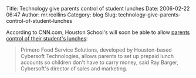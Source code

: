 Title: Technology give parents control of student lunches
Date: 2006-02-22 06:47
Author: mr.rcollins
Category: blog
Slug: technology-give-parents-control-of-student-lunches

According to CNN.com, Houston School's will soon be able to allow
[parents control of their student's lunches][]:

> Primero Food Service Solutions, developed by Houston-based Cybersoft
> Technologies, allows parents to set up prepaid lunch accounts so
> children don't have to carry money, said Ray Barger, Cybersoft's
> director of sales and marketing.

  [parents control of their student's lunches]: http://www.cnn.com/2006/EDUCATION/02/21/diet.cafeteria.monitor.ap/index.html
